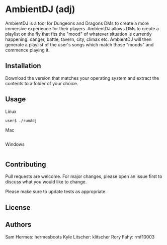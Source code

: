 # AmbientDJ (adj)

AmbientDJ is a tool for Dungeons and Dragons DMs to create a more immersive experience for their players. AmbientDJ allows DMs to create a playlist on the fly that fits the "mood" of whatever situation is currently happening: danger, battle, tavern, city, climax etc. AmbientDJ will then generate a playlist of the user's songs which match those "moods" and commence playing it. 

## Installation

Download the version that matches your operating system and extract the contents to a folder of your choice. 

## Usage

Linux
```
user$ ./runAdj
```

Mac
```

```

Windows
```

```

## Contributing
Pull requests are welcome. For major changes, please open an issue first to discuss what you would like to change.

Please make sure to update tests as appropriate.

## License

## Authors
Sam Hermes: hermesboots
Kyle Litscher: klitscher
Rory Fahy: rmf10003
